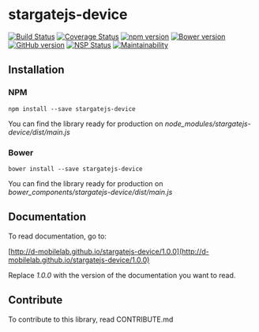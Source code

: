 # stargatejs-device

[![Build Status](https://travis-ci.org/D-Mobilelab/stargatejs-device.svg?branch=master&v=2)](https://travis-ci.org/D-Mobilelab/stargatejs-device)
[![Coverage Status](https://coveralls.io/repos/github/D-Mobilelab/stargatejs-device/badge.svg?branch=master&v=1)](https://coveralls.io/github/D-Mobilelab/stargatejs-device?branch=master)
[![npm version](https://badge.fury.io/js/stargatejs-device.svg)](https://badge.fury.io/js/stargatejs-device)
[![Bower version](https://badge.fury.io/bo/stargatejs-device.svg)](https://badge.fury.io/bo/stargatejs-device)
[![GitHub version](https://badge.fury.io/gh/D-Mobilelab%2Fstargatejs-device.svg)](https://badge.fury.io/gh/D-Mobilelab%2Fstargatejs-device)
[![NSP Status](https://nodesecurity.io/orgs/docomo-digital/projects/910ba047-b37d-4398-8fb0-79563f145c01/badge)](https://nodesecurity.io/orgs/docomo-digital/projects/910ba047-b37d-4398-8fb0-79563f145c01)
[![Maintainability](https://api.codeclimate.com/v1/badges/25786c6a284c7a97919b/maintainability)](https://codeclimate.com/github/D-Mobilelab/stargatejs-device/maintainability)

## Installation

### NPM

```
npm install --save stargatejs-device
```
You can find the library ready for production on <i>node_modules/stargatejs-device/dist/main.js</i>

### Bower

```
bower install --save stargatejs-device
```
You can find the library ready for production on <i>bower_components/stargatejs-device/dist/main.js</i>


## Documentation

To read documentation, go to: 

[http://d-mobilelab.github.io/stargatejs-device/1.0.0](http://d-mobilelab.github.io/stargatejs-device/1.0.0)

Replace <i>1.0.0</i> with the version of the documentation you want to read.

## Contribute

To contribute to this library, read CONTRIBUTE.md